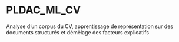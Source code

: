 # PLDAC_ML_CV
Analyse d’un corpus du CV, apprentissage de représentation sur des documents structurés et démêlage des facteurs explicatifs
